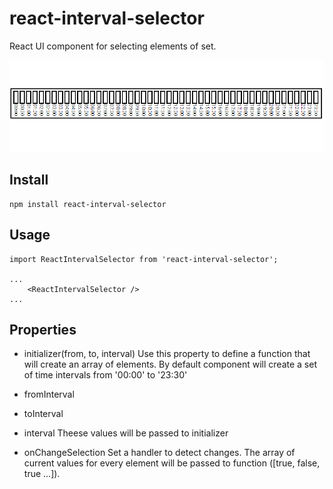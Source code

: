 # react-interval-selector

React UI component for selecting elements of set.

![DEMO image](https://github.com/VasaPopkin/react-interval-selector/blob/docs/demo/select-demo.gif)

## Install

```shell
npm install react-interval-selector
```

## Usage
```shell
import ReactIntervalSelector from 'react-interval-selector';

...
    <ReactIntervalSelector />
...
```

## Properties
- initializer(from, to, interval)
Use this property to define a function that will create an array of elements. By default component will create a set of time intervals from '00:00' to '23:30'

- fromInterval
- toInterval
- interval
Theese values will be passed to initializer

- onChangeSelection
Set a handler to detect changes. The array of current values for every element will be passed to function ([true, false, true ...]).